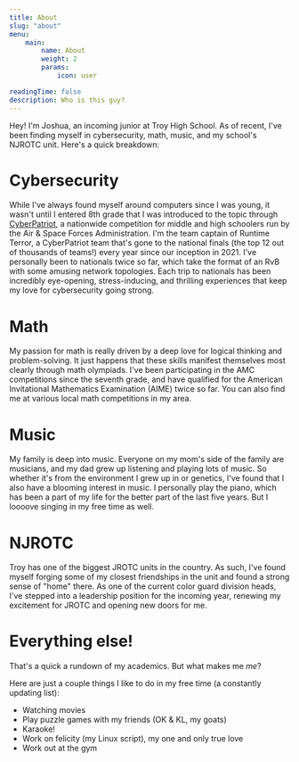 ```yaml
---
title: About
slug: "about"
menu:
    main:
        name: About
        weight: 2
        params:
            icon: user

readingTime: false
description: Who is this guy?
---
```


Hey! I'm Joshua, an incoming junior at Troy High School. As of recent, I've been finding myself in cybersecurity, math, music, and my school's NJROTC unit. Here's a quick breakdown:

# Cybersecurity

While I've always found myself around computers since I was young, it wasn't until I entered 8th grade that I was introduced to the topic through [CyberPatriot](https://www.uscyberpatriot.org), a nationwide competition for middle and high schoolers run by the Air & Space Forces Administration. I'm the team captain of Runtime Terror, a CyberPatriot team that's gone to the national finals (the top 12 out of thousands of teams!) every year since our inception in 2021. I've personally been to nationals twice so far, which take the format of an RvB with some amusing network topologies. Each trip to nationals has been incredibly eye-opening, stress-inducing, and thrilling experiences that keep my love for cybersecurity going strong.

# Math

My passion for math is really driven by a deep love for logical thinking and problem-solving. It just happens that these skills manifest themselves most clearly through math olympiads. I've been participating in the AMC competitions since the seventh grade, and have qualified for the American Invitational Mathematics Examination (AIME) twice so far. You can also find me at various local math competitions in my area.

# Music

My family is deep into music. Everyone on my mom's side of the family are musicians, and my dad grew up listening and playing lots of music. So whether it's from the environment I grew up in or genetics, I've found that I also have a blooming interest in music. I personally play the piano, which has been a part of my life for the better part of the last five years. But I loooove singing in my free time as well.

# NJROTC

Troy has one of the biggest JROTC units in the country. As such, I've found myself forging some of my closest friendships in the unit and found a strong sense of "home" there. As one of the current color guard division heads, I've stepped into a leadership position for the incoming year, renewing my excitement for JROTC and opening new doors for me.

# Everything else!

That's a quick a rundown of my academics. But what makes me *me*?

Here are just a couple things I like to do in my free time (a constantly updating list): 
- Watching movies
- Play puzzle games with my friends (OK & KL, my goats)
- Karaoke!
- Work on felicity (my Linux script), my one and only true love
- Work out at the gym